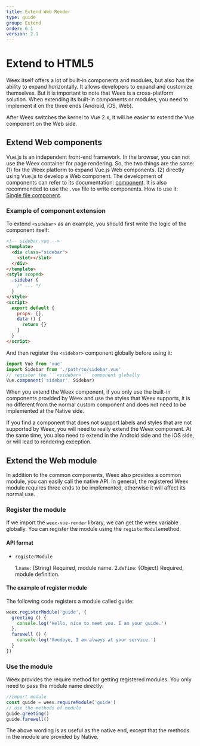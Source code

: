 ```yaml
---
title: Extend Web Render
type: guide
group: Extend
order: 6.1
version: 2.1
---
```


# Extend to HTML5

Weex itself offers a lot of built-in components and modules, but also has the ability to expand horizontally. It allows developers to expand and customize themselves. But it is important to note that Weex is a cross-platform solution. When extending its built-in components or modules, you need to implement it on the three ends (Android, iOS, Web).

After Weex switches the kernel to Vue 2.x, it will be easier to extend the Vue component on the Web side.

## Extend Web components

Vue.js is an independent front-end framework. In the browser, you can not use the Weex container for page rendering. So, the two things are the same: (1) for the Weex platform to expand Vue.js Web components. (2) directly using Vue.js to develop a Web component. The development of components can refer to its documentation: [component](https://vuejs.org/v2/guide/components.html). It is also recommended to use the ```.vue``` file to write components. How to use it: [Single file component](https://vuejs.org/v2/guide/single-file-components.html).

### Example of component extension
To extend ```<sidebar>``` as an example, you should first write the logic of the component itself:

```html
<!-- sidebar.vue -->
<template>
  <div class="sidebar">
    <slot></slot>
  </div>
</template>
<style scoped>
  .sidebar {
    /* ... */
  }
</style>
<script>
  export default {
    props: [],
    data () {
      return {}
    }
  }
</script>
```

And then register the ```<sidebar>``` component globally before using it:

```javascript
import Vue from 'vue'
import Sidebar from './path/to/sidebar.vue'
// register the ```<sidebar>``` component globally
Vue.component('sidebar', Sidebar)
```

When you extend the Weex component, if you only use the built-in components provided by Weex and use the styles that Weex supports, it is no different from the normal custom component and does not need to be implemented at the Native side.

If you find a component that does not support labels and styles that are not supported by Weex, you will need to really extend the Weex component. At the same time, you also need to extend in the Android side and the iOS side, or will lead to rendering exception.

## Extend the Web module

In addition to the common components, Weex also provides a common module, you can easily call the native API. In general, the registered Weex module requires three ends to be implemented, otherwise it will affect its normal use.

### Register the module
If we import the ```weex-vue-render``` library, we can get the weex variable globally. You can register the module using the ```registerModule```method.

#### API format
+ `registerModule`

	1.```name```: {String} Required, module name.
	2.```define```: {Object} Required, module definition.

#### The example of register module
The following code registers a module called guide:

```javascript
weex.registerModule('guide', {
  greeting () {
    console.log('Hello, nice to meet you. I am your guide.')
  },
  farewell () {
    console.log('Goodbye, I am always at your service.')
  }
})
```

### Use the module

Weex provides the require method for getting registered modules. You only need to pass the module name directly:

```javascript
//import module
const guide = weex.requireModule('guide')
// use the methods of module
guide.greeting()
guide.farewell()
```

The above wording is as useful as the native end, except that the methods in the module are provided by Native.
